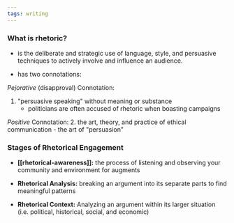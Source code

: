 ```yaml
---
tags: writing
---
```


### What is rhetoric?
- is the deliberate and strategic use of language, style, and persuasive techniques to actively involve and influence an audience.

- has two connotations:

*Pejorative* (disapproval) Connotation:
1. "persuasive speaking" without meaning or substance
	- politicians are often accused of rhetoric when boasting campaigns

*Positive* Connotation:
2. the art, theory, and practice of ethical communication
	- the art of "persuasion"

### Stages of Rhetorical Engagement
- **[[rhetorical-awareness]]:** the process of listening and observing your community and environment for augments

- **Rhetorical Analysis:** breaking an argument into its separate parts to find meaningful patterns

- **Rhetorical Context:** Analyzing an argument within its larger situation (i.e. political, historical, social, and economic)

